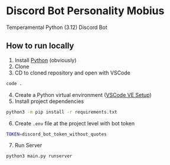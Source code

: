 # Discord Bot Personality Mobius
Temperamental Python (3.12) Discord Bot

## How to run locally
1. Install [Python](https://www.python.org/downloads/) (obviously)
2. Clone
3. CD to cloned repository and open with VSCode 
```sh
code .
```
4. Create a Python virtual environment ([VSCode VE Setup](https://code.visualstudio.com/docs/python/python-tutorial#_create-a-virtual-environment))
5. Install project dependencies
```sh 
python3 -m pip install -r requirements.txt
```
6. Create `.env` file at the project level with bot token
```sh
TOKEN=discord_bot_token_without_quotes
```
7. Run Server
```sh
python3 main.py runserver
```